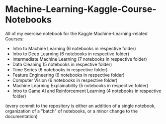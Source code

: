 # Machine-Learning-Kaggle-Course-Notebooks
All of my exercise notebook for the Kaggle Machine-Learning-related Courses: 
- Intro to Machine Learning (6 notebooks in respective folder)
- Intro to Deep Learning (6 notebooks in respective folder)
- Intermediate Machine Learning (7 notebooks in respective folder)
- Data Cleaning (5 notebooks in respective folder)
- Time Series (6 notebooks in respective folder)
- Feature Engineering (6 notebooks in respective folder)
- Computer Vision (6 notebooks in respective folder)
- Machine Learning Explainability (5 notebooks in respective folder)
- Intro to Game AI and Reinforcement Learning (4 notebooks in respective folder)

(every commit to the repository is either an addition of a single notebook, organization of a "batch" of notebooks, or a minor change to the documentation)
